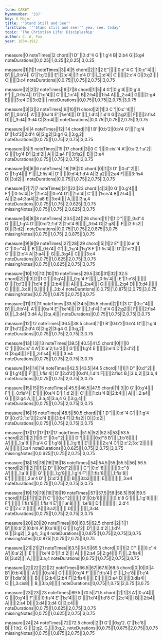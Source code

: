 ```yaml
---
tune: CAREY
hymnnumber: '337'
key: G Major
title: '"Stand Still and See"'
firstline: '''Stand still and see!'' yea, see, today'
topic: 'The Christian Life: Discipleship'
author: C. A. Fox
year: 1834-1912
---
```

measure||0
noteTimes||2
chord||1
D''||0:d''4
G'||1:g'4
B||2:b4
G||3:g4
noteDurations||0,0.25||1,0.25||2,0.25||3,0.25

measure||1||1||1
noteTimes||3||4||5
chord||2||1||2
E''||||||0:e''4
C''||0:c''4||||
B'||||_0:b'4||
G'||1:g'2||||
E'||2:e'4||||1:e'4
D'||||_2:d'4||
C'||||||2:c'4
G||3:g2||||
C||||||3:c4
noteDurations||0,0.75||1,0.75||2,0.75||3,0.75

measure||2||2||2
noteTimes||6||7||8
chord||1||5||4
G'||0:g'4||||0:g'4
F'||||_0:fis'4||
D'||1:d'4||||
C'||||_1:c'4||
B||2:b4||||1:b4
A||||_2:a4||
G||||||2:g4
E||||||3:e4
D||3:d2||||
noteDurations||0,0.75||1,0.75||2,0.75||3,0.75

measure||3||3||3
noteTimes||9||10||11
chord||2||1||3
C''||0:c''4||||
B'||||_0:b'4||
A'||||||0:a'4
E'||1:e'4||||
D'||||_1:d'4||1:d'4
G||2:g2||||
F||||||2:fis4
D||||_3:d4||3:d4
C||3:c4||||
noteDurations||0,0.75||1,0.75||2,0.75||3,0.75

measure||4||4
noteTimes||12||14
chord||1||1
B'||0:b'2||0:b'4
G'||||1:g'4
D'||1:d'2||2:d'4
G||2:g2||3:g4
G,||3:g,2||
noteDurations||0,0.75||1,0.75||2,0.75||3,0.75

measure||5||5
noteTimes||15||17
chord||3||0
C''||||0:cis''4
A'||0:a'2;1:a'2||
G'||||1:g'4
D'||2:d'2||
A||||2:a4
F||3:fis2||
E||||3:e4
noteDurations||0,0.75||1,0.75||2,0.75||3,0.75

measure||6||6||6
noteTimes||18||19||20
chord||0||1||3
D''||0:d''2||||
G'||1:g'4||||
F'||||_1:fis'4||
D'||||||0:d'4;1:d'4
A||2:a2||||2:a4
F||||||3:fis4
D||3:d2||||
noteDurations||0,0.75||1,0.75||2,0.75||3,0.75

measure||7||7||7
noteTimes||21||22||23
chord||4||3||0
G'||0:g'4||||
F'||||0:fis'4||
E'||1:e'4||||0:e'4
D'||||1:d'4||
C'||||||1:cis'4
B||2:b4||||
A||||2:a4;3:a4||2:a8
E||3:e4||||
A,||||||3:a,4
noteDurations||0,0.75||1,0.75||2,0.625||3,0.75
missingNotes||0,0.75||1,0.75||2,0.625||3,0.75

measure||8||8||8
noteTimes||23.5||24||26
chord||1||1||1
D''||||||_0:d''4
G'||||||_1:g'4
D'||||0:d'2;1:d'2||2:d'4
B||||||_3:b4
G||2:g8||||
F||||2:fis2||
D||||3:d2||
noteDurations||0,0.75||1,0.75||2,0.875||3,0.75
missingNotes||0,0.75||1,0.75||2,0.875||3,0.75

measure||9||9||9
noteTimes||27||28||29
chord||5||1||2
E''||||||0:e''4
C''||0:c''4||||
B'||||_0:b'4||
G'||||_1:g'4||1:g'8
F'||1:fis'4||||
D'||2:d'2||||
C'||||||2:c'4
A||3:a4||||
G||||_3:g4||
C||||||3:c4
noteDurations||0,0.75||1,0.625||2,0.75||3,0.75
missingNotes||0,0.75||1,0.625||2,0.75||3,0.75

measure||10||10||10||10||10
noteTimes||29.5||30||31||32||32.5
chord||2||1||3||2||1
G'||||0:g'4||||||_0:g'4
F'||||||_0:fis'4||||
E'||1:e'8||||||||
D'||||1:d'2||||||1:d'4
B||||2:b4||||||
A||||||_2:a4||||
G||||||||||_2:g4
D||||3:d4.||||||
C||||||||_3:c8||
B,||||||||||_3:b,4
noteDurations||0,0.75||1,0.875||2,0.75||3,0.75
missingNotes||0,0.75||1,0.875||2,0.75||3,0.75

measure||11||11||11
noteTimes||33.5||34.5||35.5
chord||2||1||3
C''||0:c''4||||
B'||||_0:b'4||
A'||||||0:a'4
E'||1:e'4||||
D'||||_1:d'4||1:d'4
G||2:g2||||
F||||||2:fis4
D||||_3:d4||3:d4
A,||3:a,4||||
noteDurations||0,0.75||1,0.75||2,0.75||3,0.75

measure||12||12
noteTimes||36.5||38.5
chord||1||1
B'||0:b'2||0:b'4
G'||||1:g'4
D'||1:d'2||2:d'4
G||2:g2||3:g4
G,||3:g,2||
noteDurations||0,0.75||1,0.75||2,0.75||3,0.75

measure||13||13||13
noteTimes||39.5||40.5||41.5
chord||0||1||0
C''||||||0:cis''4
A'||0:a'2;1:a'2||||
G'||||||1:g'4
E'||||||2:e'4
D'||2:d'2||||
G||3:g4||||
F||||_3:fis4||
E||||||3:e4
noteDurations||0,0.75||1,0.75||2,0.75||3,0.75

measure||14||14||14
noteTimes||42.5||43.5||44.5
chord||1||1||1
D''||0:d''2||||
G'||1:g'4||||
F'||||_1:fis'4||
D'||2:d'2||||0:d'4;1:d'4
F||||||2:fis4
B,||3:b,2||||3:b,4
noteDurations||0,0.75||1,0.75||2,0.75||3,0.75

measure||15||15||15
noteTimes||45.5||46.5||47.5
chord||1||3||0
G'||0:g'4||||
F'||||_0:fis'4||
E'||||||0:e'4
D'||1:d'2||||
C'||||||1:cis'4
B||2:b4||||
A||||_2:a4||
G||||||2:g4
A,||||_3:a,4||3:a,4
G,||3:g,4||||
noteDurations||0,0.75||1,0.75||2,0.75||3,0.75

measure||16||16
noteTimes||48.5||50.5
chord||1||1
D''||||0:d''4
G'||||1:g'4
D'||0:d'2;1:d'2||2:d'4
B||||3:b4
F||2:fis2||
D||3:d2||
noteDurations||0,0.75||1,0.75||2,0.75||3,0.75

measure||17||17||17||17||17
noteTimes||51.5||52||52.5||53||53.5
chord||2||1||2||1||0
E''||0:e''2||||||||
D''||||||||||0:d''8
B'||||_1:b'8||||||
A'||||||_1:a'8||||1:a'4
G'||1:g'8||||||_1:g'8||
E'||||||||||2:e'4
C'||2:c'2;3:c'2||||||||
A||||||||||3:a4
noteDurations||0,0.625||1,0.75||2,0.75||3,0.75
missingNotes||0,0.625||1,0.75||2,0.75||3,0.75

measure||18||18||18||18||18||18
noteTimes||54||54.5||55||55.5||56||56.5
chord||2||1||2||1||1||2
D''||||0:d''2||||||||
C''||0:c''8||||||||||0:c''8
A'||||||_1:a'8||||||
G'||||||||_1:g'8||||_1:g'4
F'||||1:fis'8||||||_1:fis'8||
E'||||||||||||_2:e'4
D'||||2:d'2||||||||
B||||3:b2||||||||
E||||||||||||_3:e4
noteDurations||0,0.75||1,0.75||2,0.75||3,0.75

measure||19||19||19||19||19||19
noteTimes||57||57.5||58||58.5||59||59.5
chord||1||2||1||1||2||1
C''||||0:c''2||||||||
B'||0:b'8||||||||||0:b'8
G'||||||_1:g'8||||||
F'||||||||_1:fis'8||||_1:fis'4
E'||||1:e'8||||||_1:e'8||
D'||||||||||||_2:d'4
C'||||2:c'2||||||||
A||||3:a2||||||||
D||||||||||||_3:d4
noteDurations||0,0.75||1,0.75||2,0.75||3,0.75

measure||20||20||20
noteTimes||60||60.5||62.5
chord||2||1||1
B'||||0:b'2||0:b'4
A'||0:a'8||||
G'||||1:g'2||
D'||||2:d'2||_1:d'4
G||||3:g2||_2:g4;_3:g4
noteDurations||0,0.875||1,0.75||2,0.75||3,0.75
missingNotes||0,0.875||1,0.75||2,0.75||3,0.75

measure||21||21||21
noteTimes||63.5||64.5||65.5
chord||0||1||2
C''||||||0:c''4
A'||0:a'2||||
E'||||||1:e'4
D'||1:d'2||||
A||||||2:a4
G||2:g4||||
F||||_2:fis4||
D||3:d2||||
A,||||||3:a,4
noteDurations||0,0.75||1,0.75||2,0.75||3,0.75

measure||22||22||22||22
noteTimes||66.5||67||67.5||68.5
chord||0||0||0||4
B'||0:b'4||||||
A'||||||0:a'4||
G'||||||||0:g'4
F'||||||1:fis'4||
E'||||_1:e'8||||1:e'4
D'||1:dis'8||||||
B||||||2:b4||2:b4
F||2:fis4||||||
E||||||||3:e4
D||||||3:dis4||
C||||_3:cis8||||
B,||3:b,8||||||
noteDurations||0,0.75||1,0.75||2,0.75||3,0.75

measure||23||23||23
noteTimes||69.5||70.5||71.5
chord||2||1||3
A'||0:a'4||||
G'||||0:g'4||
F'||||||0:fis'4
E'||1:e'4||||
D'||||1:d'4||1:d'8
C'||2:c'4||||
B||||2:b4||
A||||||2:a4
D||||3:d4||3:d4
C||3:c4||||
noteDurations||0,0.75||1,0.625||2,0.75||3,0.75
missingNotes||0,0.75||1,0.625||2,0.75||3,0.75

measure||24||24
noteTimes||72||72.5
chord||2||1
G'||||0:g'2.
C'||1:c'8||
B||||1:b2.
G||||2:g2.
G,||||3:g,2.
noteDurations||0,0.75||1,0.875||2,0.75||3,0.75
missingNotes||0,0.75||1,0.875||2,0.75||3,0.75

